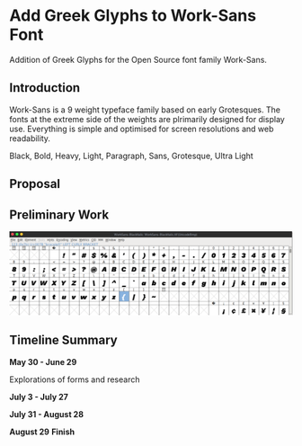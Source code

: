 # Add Greek Glyphs to Work-Sans Font 
Addition of Greek Glyphs for the Open Source font family Work-Sans.
## Introduction 
Work-Sans is a 9 weight typeface family based on early Grotesques. The fonts at the extreme side of the weights are plrimarily designed for display use. Everything is simple and optimised for screen resolutions and web readability.

Black, Bold, Heavy, Light, Paragraph, Sans, Grotesque, Ultra Light
## Proposal

## Preliminary Work

![Screenshot](https://github.com/An0u/GSoC2019-GreekFonts/blob/master/Documentation/images/fonts.png?raw=true)

## Timeline Summary

**May 30 - June 29** 

Explorations of forms and research 

**July 3 - July 27**

**July 31 - August 28**

**August 29**
**Finish**

